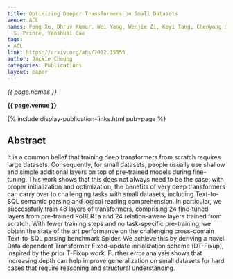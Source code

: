 ```yaml
---
title: Optimizing Deeper Transformers on Small Datasets
venue: ACL
names: Peng Xu, Dhruv Kumar, Wei Yang, Wenjie Zi, Keyi Tang, Chenyang Huang, J. Cheung,
  S. Prince, Yanshuai Cao
tags:
- ACL
link: https://arxiv.org/abs/2012.15355
author: Jackie Cheung
categories: Publications
layout: paper
---
```


*{{ page.names }}*

**{{ page.venue }}**

{% include display-publication-links.html pub=page %}

## Abstract

It is a common belief that training deep transformers from scratch requires large datasets. Consequently, for small datasets, people usually use shallow and simple additional layers on top of pre-trained models during fine-tuning. This work shows that this does not always need to be the case: with proper initialization and optimization, the benefits of very deep transformers can carry over to challenging tasks with small datasets, including Text-to-SQL semantic parsing and logical reading comprehension. In particular, we successfully train 48 layers of transformers, comprising 24 fine-tuned layers from pre-trained RoBERTa and 24 relation-aware layers trained from scratch. With fewer training steps and no task-specific pre-training, we obtain the state of the art performance on the challenging cross-domain Text-to-SQL parsing benchmark Spider. We achieve this by deriving a novel Data dependent Transformer Fixed-update initialization scheme (DT-Fixup), inspired by the prior T-Fixup work. Further error analysis shows that increasing depth can help improve generalization on small datasets for hard cases that require reasoning and structural understanding.